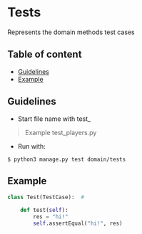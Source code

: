 # Tests

Represents the domain methods test cases

## Table of content

-  [Guidelines](#guidelines)
-  [Example](#example)

## Guidelines

-  Start file name with test_
>  Example test_players.py

-  Run with:
```
$ python3 manage.py test domain/tests
```

## Example

```python
class Test(TestCase):  #

    def test(self):
        res = "hi!"
        self.assertEqual("hi!", res)
```

